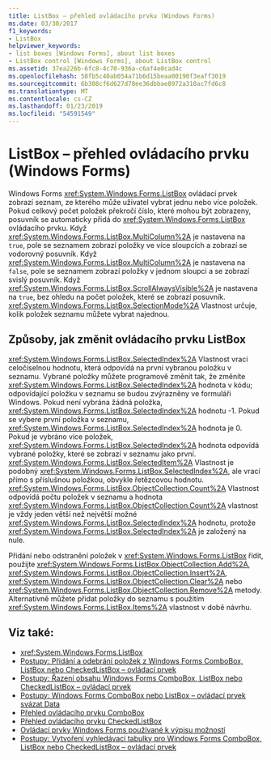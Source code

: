 ```yaml
---
title: ListBox – přehled ovládacího prvku (Windows Forms)
ms.date: 03/30/2017
f1_keywords:
- ListBox
helpviewer_keywords:
- list boxes [Windows Forms], about list boxes
- ListBox control [Windows Forms], about ListBox control
ms.assetid: 37ea226b-6fc8-4c70-936a-c6af4e0cad4c
ms.openlocfilehash: 58fb5c40ab054a71b6d15beaa00190f3eaff3019
ms.sourcegitcommit: 6b308cf6d627d78ee36dbbae8972a310ac7fd6c8
ms.translationtype: MT
ms.contentlocale: cs-CZ
ms.lasthandoff: 01/23/2019
ms.locfileid: "54591549"
---
```

# <a name="listbox-control-overview-windows-forms"></a>ListBox – přehled ovládacího prvku (Windows Forms)
Windows Forms <xref:System.Windows.Forms.ListBox> ovládací prvek zobrazí seznam, ze kterého může uživatel vybrat jednu nebo více položek. Pokud celkový počet položek překročí číslo, které mohou být zobrazeny, posuvník se automaticky přidá do <xref:System.Windows.Forms.ListBox> ovládacího prvku. Když <xref:System.Windows.Forms.ListBox.MultiColumn%2A> je nastavena na `true`, pole se seznamem zobrazí položky ve více sloupcích a zobrazí se vodorovný posuvník. Když <xref:System.Windows.Forms.ListBox.MultiColumn%2A> je nastavena na `false`, pole se seznamem zobrazí položky v jednom sloupci a se zobrazí svislý posuvník. Když <xref:System.Windows.Forms.ListBox.ScrollAlwaysVisible%2A> je nastavena na `true`, bez ohledu na počet položek, které se zobrazí posuvník. <xref:System.Windows.Forms.ListBox.SelectionMode%2A> Vlastnost určuje, kolik položek seznamu můžete vybrat najednou.  
  
## <a name="ways-to-change-the-listbox-control"></a>Způsoby, jak změnit ovládacího prvku ListBox  
 <xref:System.Windows.Forms.ListBox.SelectedIndex%2A> Vlastnost vrací celočíselnou hodnotu, která odpovídá na první vybranou položku v seznamu. Vybrané položky můžete programově změnit tak, že změníte <xref:System.Windows.Forms.ListBox.SelectedIndex%2A> hodnota v kódu; odpovídající položku v seznamu se budou zvýrazněny ve formuláři Windows. Pokud není vybrána žádná položka, <xref:System.Windows.Forms.ListBox.SelectedIndex%2A> hodnotu -1. Pokud se vybere první položka v seznamu, <xref:System.Windows.Forms.ListBox.SelectedIndex%2A> hodnota je 0. Pokud je vybráno více položek, <xref:System.Windows.Forms.ListBox.SelectedIndex%2A> hodnota odpovídá vybrané položky, které se zobrazí v seznamu jako první. <xref:System.Windows.Forms.ListBox.SelectedItem%2A> Vlastnost je podobný <xref:System.Windows.Forms.ListBox.SelectedIndex%2A>, ale vrací přímo s příslušnou položkou, obvykle řetězcovou hodnotu. <xref:System.Windows.Forms.ListBox.ObjectCollection.Count%2A> Vlastnost odpovídá počtu položek v seznamu a hodnota <xref:System.Windows.Forms.ListBox.ObjectCollection.Count%2A> vlastnost je vždy jeden větší než největší možné <xref:System.Windows.Forms.ListBox.SelectedIndex%2A> hodnotu, protože <xref:System.Windows.Forms.ListBox.SelectedIndex%2A> je založený na nule.  
  
 Přidání nebo odstranění položek v <xref:System.Windows.Forms.ListBox> řídit, použijte <xref:System.Windows.Forms.ListBox.ObjectCollection.Add%2A>, <xref:System.Windows.Forms.ListBox.ObjectCollection.Insert%2A>, <xref:System.Windows.Forms.ListBox.ObjectCollection.Clear%2A> nebo <xref:System.Windows.Forms.ListBox.ObjectCollection.Remove%2A> metody. Alternativně můžete přidat položky do seznamu s použitím <xref:System.Windows.Forms.ListBox.Items%2A> vlastnost v době návrhu.  
  
## <a name="see-also"></a>Viz také:
- <xref:System.Windows.Forms.ListBox>
- [Postupy: Přidání a odebrání položek z Windows Forms ComboBox, ListBox nebo CheckedListBox – ovládací prvek](../../../../docs/framework/winforms/controls/add-and-remove-items-from-a-wf-combobox.md)
- [Postupy: Řazení obsahu Windows Forms ComboBox, ListBox nebo CheckedListBox – ovládací prvek](../../../../docs/framework/winforms/controls/sort-the-contents-of-a-wf-combobox-listbox-or-checkedlistbox-control.md)
- [Postupy: Windows Forms ComboBox nebo ListBox – ovládací prvek svázat Data](../../../../docs/framework/winforms/controls/how-to-bind-a-windows-forms-combobox-or-listbox-control-to-data.md)
- [Přehled ovládacího prvku ComboBox](../../../../docs/framework/winforms/controls/combobox-control-overview-windows-forms.md)
- [Přehled ovládacího prvku CheckedListBox](../../../../docs/framework/winforms/controls/checkedlistbox-control-overview-windows-forms.md)
- [Ovládací prvky Windows Forms používané k výpisu možností](../../../../docs/framework/winforms/controls/windows-forms-controls-used-to-list-options.md)
- [Postupy: Vytvoření vyhledávací tabulky pro Windows Forms ComboBox, ListBox nebo CheckedListBox – ovládací prvek](../../../../docs/framework/winforms/controls/create-a-lookup-table-for-a-wf-combobox-listbox.md)
